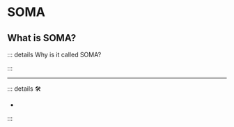 <script setup>
import ElementGroupIkon from '/vue/ElementGroupIkon.vue'
</script>

# <div class="d-flex justify-center text-h1"><soma>SOMA</soma></div>

<ElementGroupIkon imageSource='/Ikon/Soma_Ikon.png' />

## What is <soma>SOMA</soma>?

::: details Why is it called <soma>SOMA</soma>?

:::

---

<!-- =================================================== -->
<!-- =================================================== -->
<!-- =================================================== -->
<!-- =================================================== -->
<!-- =================================================== -->
::: details 🛠

-

:::